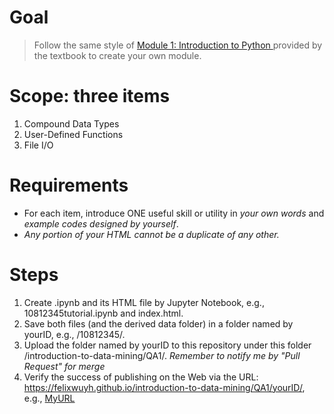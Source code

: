 # Goal #
> Follow the same style of <a href="http://www.cse.msu.edu/~ptan/dmbook/tutorials/tutorial1/tutorial1.html" target="_blank"> Module 1: Introduction to Python </a> provided by the textbook to create your own module.

# Scope: three items #
1. Compound Data Types
2. User-Defined Functions
3. File I/O

# Requirements #
- For each item, introduce ONE useful skill or utility in *your own words* and *example codes designed by yourself*.
- *Any portion of your HTML cannot be a duplicate of any other.*

# Steps #
1. Create .ipynb and its HTML file by Jupyter Notebook, e.g., 10812345tutorial.ipynb and index.html.
2. Save both files (and the derived data folder) in a folder named by yourID, e.g., /10812345/.
3. Upload the folder named by yourID to this repository under this folder /introduction-to-data-mining/QA1/.
*Remember to notify me by "Pull Request" for merge*
4. Verify the success of publishing on the Web via the URL: https://felixwuyh.github.io/introduction-to-data-mining/QA1/yourID/, e.g., <a href="https://felixwuyh.github.io/introduction-to-data-mining/QA1/10812345/" target="_blank"> MyURL </a>
